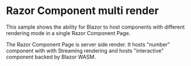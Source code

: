 # Razor Component multi render

This sample shows the ability for Blazor to host components with different rendering mode in a single Razor Component Page.

The Razor Component Page is server side render. It hosts "number" component with with Streaming rendering and hosts "interactive" component backed by Blazor WASM.